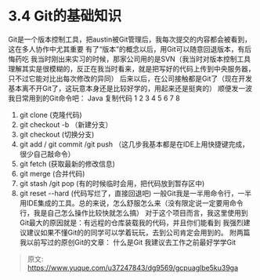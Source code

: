 # 3.4 Git的基础知识

Git是一个版本控制工具，把austin被Git管理后，我每次提交的内容都会被看到，这在多人协作中尤其重要
有了“版本”的概念以后，用Git可以随意回退版本，有后悔药吃
我当时刚出来实习的时候，那家公司用的是SVN（我当时对版本控制工具理解其实是很模糊的，反正在我当时看来，就是把写好的代码上传到中央服务器，只不过它能对比出每次修改的异同）
后来以后，在公司接触都是Git了（现在开发基本离不开Git了，这玩意本身还是比较好学的，用起来还是挺爽的）
顺便发一波我日常用到的Git命令吧：
Java
复制代码
1
2
3
4
5
6
7
8

1. git clone  (克隆代码)
2. git checkout -b （新建分支）
3. git checkout (切换分支)
4. git add / git commit /git push （这几步我基本都是在IDE上用快捷键完成，很少自己敲命令）
5. git fetch (获取最新的修改信息)
6. git merge (合并代码)  
7. git stash /git pop (有的时候临时会用，把代码放到暂存区中)  
8. git reset --hard  (代码写烂了，直接回退吧)
一般Git我是一半用命令行，一半用IDE集成的工具。总的来说，怎么舒服怎么来（没有限定说一定要用命令行，我是自己怎么操作比较快就怎么搞）
对于这个项目而言，我这里使用到Git最大的原因就是：有远程的仓库装载我的代码，并且你们能看到
我强烈建议建议如果不懂Git的的同学可以学着玩玩，去到公司肯定会用到的。
附两篇我以前写过的原创Git的文章：
什么是Git
我建议去工作之前最好学学Git


> 原文: <https://www.yuque.com/u37247843/dg9569/gcpuaglbe5ku39ga>
